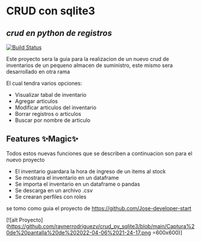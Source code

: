 # CRUD con sqlite3
## _crud en python de registros_



[![Build Status](https://travis-ci.org/joemccann/dillinger.svg?branch=master)](https://github.com/raynerrodriguezv)

Este proyecto sera la guia para la realizacion de un nuevo crud de inventarios de un pequeno almacen
de suministro, este mismo sera desarrollado en otra rama 

El cual tendra varios opciones:
- Visualizar tabal de inventario
- Agregar articulos
- Modificar articulos del inventario
- Borrar registros o articulos
- Buscar por nombre de articulo


## Features ✨Magic✨
Todos estos nuevas funciones que se describen a continuacion son para el nuevo proyecto

- El inventario guardara la hora de ingreso de un items al stock
- Se mostrara el inventario en un dataframe
- Se importa el inventario en un dataframe o pandas
- Se descarga en un archivo .csv
- Se crearan perfiles con roles


se tomo como guia el proyecto de https://github.com/Jose-developer-start


[![alt Proyecto](https://github.com/raynerrodriguezv/crud_py_sqlite3/blob/main/Captura%20de%20pantalla%20de%202022-04-06%2021-24-17.png =600x600)]